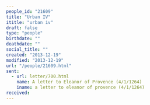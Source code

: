 ```yaml
---
people_id: "21609"
title: "Urban IV"
ititle: "urban iv"
draft: false
type: "people"
birthdate: ""
deathdate: ""
social_title: ""
created: "2013-12-19"
modified: "2013-12-19"
url: "/people/21609.html"
sent:
  - url: letter/700.html
    name: A letter to Eleanor of Provence (4/1/1264)
    iname: a letter to eleanor of provence (4/1/1264)
received:
---
```

